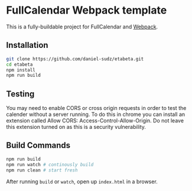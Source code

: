 
# FullCalendar Webpack template

This is a fully-buildable project for FullCalendar and [Webpack].

## Installation

```bash
git clone https://github.com/daniel-sudz/etabeta.git
cd etabeta
npm install
npm run build
```
## Testing 
You may need to enable CORS or cross origin requests in order to test the calender without a server running. To do this in chrome you can install an extension called Allow CORS: Access-Control-Allow-Origin. Do not leave this extension turned on as this is a security vulnerability. 

## Build Commands

```bash
npm run build
npm run watch # continously build
npm run clean # start fresh
```

After running `build` or `watch`, open up `index.html` in a browser.


[Webpack]: https://webpack.js.org/
